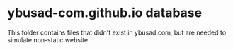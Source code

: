 # ybusad-com.github.io database

This folder contains files that didn't exist in ybusad.com,
but are needed to simulate non-static website.
